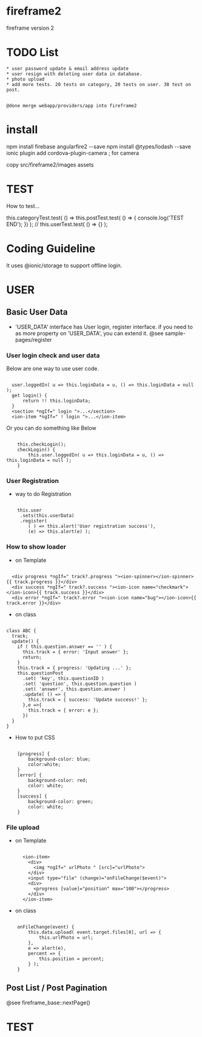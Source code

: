 # fireframe2
fireframe version 2


# TODO List

    * user password update & email address update
    * user resign with deleting user data in database.
    * photo upload
    * add more tests. 20 tests on category, 20 tests on user. 30 test on post.


    @done merge webapp/providers/app into fireframe2


# install


npm install firebase angularfire2 --save
npm install @types/lodash --save
ionic plugin add cordova-plugin-camera ; for camera

copy src/fireframe2/images assets





# TEST

How to test...

  this.categoryTest.test( () =>
    this.postTest.test( () => {
      console.log('TEST END');
    })
  );
//  this.userTest.test( () => {} );

# Coding Guideline

It uses @ionic/storage to support offline login.


# USER

## Basic User Data

* 'USER_DATA' interface has User login, register interface.
  if you need to as more property on 'USER_DATA', you can extend it.
  @see sample-pages/register


### User login check and user data

Below are one way to use user code.

````

  user.loggedIn( u => this.loginData = u, () => this.loginData = null );
  get login() {
      return !! this.loginData;
  }
  <section *ngIf=" login ">...</section>
  <ion-item *ngIf=" ! login ">...</ion-item>

````

Or you can do something like Below

````

    this.checkLogin();
    checkLogin() {
        this.user.loggedIn( u => this.loginData = u, () => this.loginData = null );
    }

````


### User Registration

* way to do Registration

````

    this.user
     .sets(this.userData)
     .register(
        ( ) => this.alert('User registration success'),
        (e) => this.alert(e) );

````



### How to show loader

* on Template

````

  <div progress *ngIf=" track?.progress "><ion-spinner></ion-spinner>{{ track.progress }}</div>
  <div success *ngIf=" track?.success "><ion-icon name="checkmark"></ion-icon>{{ track.success }}</div>
  <div error *ngIf=" track?.error "><ion-icon name="bug"></ion-icon>{{ track.error }}</div>

````

* on class

````

class ABC {
  track;
  update() {
    if ( this.question.answer == '' ) {
      this.track = { error: 'Input answer' };
      return;
    }
    this.track = { progress: 'Updating ...' };
    this.questionPost
      .set( 'key', this.questionID )
      .set( 'question', this.question.question )
      .set( 'answer', this.question.answer )
      .update( () => {
        this.track = { success: 'Update success!' };
      },e =>{
        this.track = { error: e };
      })
  }
}

````




* How to put CSS

````

    [progress] {
        background-color: blue;
        color:white;
    }
    [error] {
        background-color: red;
        color: white;
    }
    [success] {
        background-color: green;
        color: white;
    }

````

### File upload


* on Template

````

      <ion-item>
        <div>
          <img *ngIf=" urlPhoto " [src]="urlPhoto">
        </div>
        <input type="file" (change)="onFileChange($event)">
        <div>
          <progress [value]="position" max="100"></progress>
        </div>
      </ion-item>

````


* on class

````

    onFileChange(event) {
        this.data.upload( event.target.files[0], url => {
            this.urlPhoto = url;
        },
        e => alert(e),
        percent => {
            this.position = percent;
        } );
    }

````


## Post List / Post Pagination

@see fireframe_base::nextPage()

# TEST



